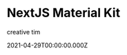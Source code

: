 ---
title: NextJS Material Kit
github: https://github.com/creativetimofficial/nextjs-material-kit
demo: https://demos.creative-tim.com/nextjs-material-kit/components
license: MIT
author: creative tim
author_link: ''
author_twitter: creativetim
author_github: reativetimofficial
date: 2021-04-29T00:00:00.000Z
ssg:
  - Next
cms:
css:
archetype:
  - Boilerplate
services: null
hosting:
  - Netlify
  - Vercel
description: >-
  NextJS Material Kit is a Free Material-UI Kit with a fresh, new design
  inspired by Google's material design and is was developed using NextJS,
  starting from this starter project by Material-UI and Material Kit React by
  Creative Tim.
stale: false
disabled: false
disabled_reason: null
draft: false
---